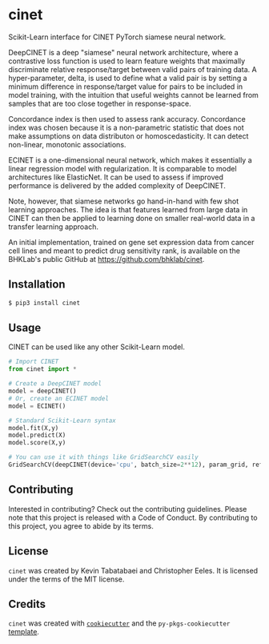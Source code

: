 # cinet

Scikit-Learn interface for CINET PyTorch siamese neural network. 

DeepCINET is a deep "siamese" neural network architecture, where a contrastive loss function is used to learn feature weights that maximally discriminate relative response/target between valid pairs of training data. A hyper-parameter, delta, is used to define what a valid pair is by setting a minimum difference in response/target value for pairs to be included in model training, with the intuition that useful weights cannot be learned from samples that are too close together in response-space. 

Concordance index is then used to assess rank accuracy. Concordance index was chosen because it is a non-parametric statistic that does not make 
assumptions on data distributon or homoscedasticity. It can detect non-linear, monotonic associations.

ECINET is a one-dimensional neural network, which makes it essentially a linear regression model with regularization. It is comparable to model architectures like ElasticNet. It can be used
to assess if improved performance is delivered by the added complexity of DeepCINET.

Note, however, that siamese networks go hand-in-hand with few shot learning approaches. The idea is that features learned from large data in CINET can then be applied to learning done 
on smaller real-world data in a transfer learning approach. 

An initial implementation, trained on gene set expression data from cancer cell lines and meant to predict drug sensitivity rank, is available on the BHKLab's public GitHub at https://github.com/bhklab/cinet. 

## Installation

```bash
$ pip3 install cinet
```

## Usage

CINET can be used like any other Scikit-Learn model. 

```python
# Import CINET
from cinet import *

# Create a DeepCINET model
model = deepCINET()
# Or, create an ECINET model
model = ECINET()

# Standard Scikit-Learn syntax
model.fit(X,y)
model.predict(X)
model.score(X,y)

# You can use it with things like GridSearchCV easily
GridSearchCV(deepCINET(device='cpu', batch_size=2**12), param_grid, refit = True, verbose = 3,n_jobs=3)
```

## Contributing

Interested in contributing? Check out the contributing guidelines. Please note that this project is released with a Code of Conduct. By contributing to this project, you agree to abide by its terms.

## License

`cinet` was created by Kevin Tabatabaei and Christopher Eeles. It is licensed under the terms of the MIT license.

## Credits

`cinet` was created with [`cookiecutter`](https://cookiecutter.readthedocs.io/en/latest/) and the `py-pkgs-cookiecutter` [template](https://github.com/py-pkgs/py-pkgs-cookiecutter).
